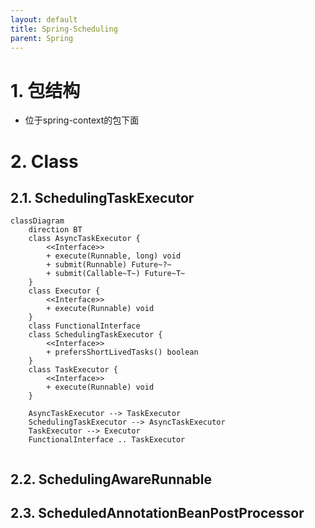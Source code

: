```yaml
---
layout: default
title: Spring-Scheduling
parent: Spring
---
```


# 1. 包结构

- 位于spring-context的包下面

# 2.  Class

## 2.1. SchedulingTaskExecutor
```mermaid
classDiagram
    direction BT
    class AsyncTaskExecutor {
        <<Interface>>
        + execute(Runnable, long) void
        + submit(Runnable) Future~?~
        + submit(Callable~T~) Future~T~
    }
    class Executor {
        <<Interface>>
        + execute(Runnable) void
    }
    class FunctionalInterface
    class SchedulingTaskExecutor {
        <<Interface>>
        + prefersShortLivedTasks() boolean
    }
    class TaskExecutor {
        <<Interface>>
        + execute(Runnable) void
    }

    AsyncTaskExecutor --> TaskExecutor
    SchedulingTaskExecutor --> AsyncTaskExecutor
    TaskExecutor --> Executor
    FunctionalInterface .. TaskExecutor


```

## 2.2. SchedulingAwareRunnable


## 2.3. ScheduledAnnotationBeanPostProcessor